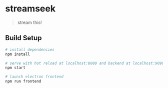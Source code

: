 # streamseek

> stream this!

## Build Setup

``` bash
# install dependencies
npm install

# serve with hot reload at localhost:8080 and backend at localhost:9090/api
npm start

# launch electron frontend
npm run frontend
```
